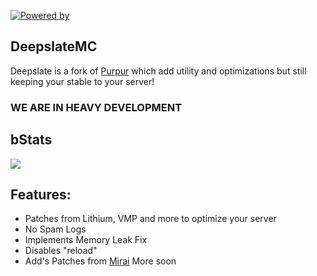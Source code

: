 [![Powered by](https://img.shields.io/badge/Powered_by-Deepslate_project-ee6aa7.svg?style=flat)](https://github.com/DeepslateMC/Deepslate)
## DeepslateMC
Deepslate is a fork of [Purpur](https://www.github.com/PurpurMC/Purpur) which add utility and optimizations but still keeping your stable to your server!

### WE ARE IN HEAVY DEVELOPMENT 

## bStats
[![](https://bstats.org/signatures/server-implementation/deepslate.svg)](https://bstats.org/plugin/server-implementation/Deepslate/20256)







## Features:
- Patches from Lithium, VMP and more to optimize your server
- No Spam Logs
- Implements Memory Leak Fix
- Disables "reload"
- Add's Patches from [Mirai](https://github.com/Dreeam-qwq/Mirai)
More soon

